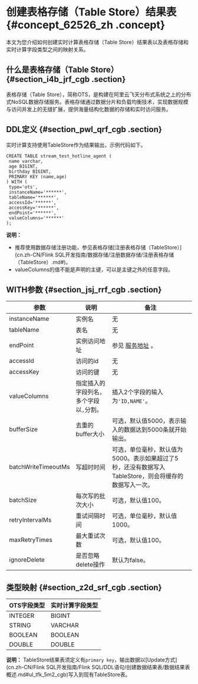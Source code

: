 # 创建表格存储（Table Store）结果表 {#concept_62526_zh .concept}

本文为您介绍如何创建实时计算表格存储（Table Store）结果表以及表格存储和实时计算字段类型之间的映射关系。

## 什么是表格存储（Table Store） {#section_i4b_jrf_cgb .section}

表格存储（Table Store），简称OTS，是构建在阿里云飞天分布式系统之上的分布式NoSQL数据存储服务。表格存储通过数据分片和负载均衡技术，实现数据规模与访问并发上的无缝扩展，提供海量结构化数据的存储和实时访问服务。

## DDL定义 {#section_pwl_qrf_cgb .section}

实时计算支持使用TableStore作为结果输出，示例代码如下。

```language-sql
CREATE TABLE stream_test_hotline_agent (
 name varchar,
 age BIGINT,
 birthday BIGINT,
 PRIMARY KEY (name,age)
) WITH (
 type='ots',
 instanceName='******',
 tableName='******',
 accessId='******',
 accessKey='******',
 endPoint='******',
 valueColumns='******'
);

```

**说明：** 

-   推荐使用数据存储注册功能，参见表格存储[注册表格存储（TableStore）](cn.zh-CN/Flink SQL开发指南/数据存储/注册数据存储/注册表格存储（TableStore）.md#)。
-   valueColumns的值不能是声明的主键，可以是主键之外的任意字段。

## WITH参数 {#section_jsj_rrf_cgb .section}

|参数|说明|备注|
|--|--|--|
|instanceName|实例名|无|
|tableName|表名|无|
|endPoint|实例访问地址|参见 [服务地址](../../../../../cn.zh-CN/产品简介/名词解释/服务地址.md#) 。|
|accessId|访问的id|无|
|accessKey|访问的键|无|
|valueColumns|指定插入的字段列名，多个字段以`,`分割。|插入2个字段的输入为`'ID,NAME'`。|
|bufferSize|去重的buffer大小|可选，默认值5000，表示输入的数据达到5000条就开始输出。|
|batchWriteTimeoutMs|写超时时间|可选，单位毫秒，默认值为5000。表示如果超过了5秒，还没有数据写入TableStore，则会将缓存的数据写入一次。|
|batchSize|每次写的批次大小|可选，默认值100。|
|retryIntervalMs|重试间隔时间|可选，单位毫秒，默认值1000。|
|maxRetryTimes|最大重试次数|可选，默认值100。|
|ignoreDelete|是否忽略delete操作|默认为false。|

## 类型映射 {#section_z2d_srf_cgb .section}

|OTS字段类型|实时计算字段类型|
|-------|--------|
|INTEGER|BIGINT|
|STRING|VARCHAR|
|BOOLEAN|BOOLEAN|
|DOUBLE|DOUBLE|

**说明：** TableStore结果表须定义有`primary key`，输出数据以[Update方式](cn.zh-CN/Flink SQL开发指南/Flink SQL/DDL语句/创建数据结果表/数据结果表概述.md#ul_tfk_5m2_cgb)写入到现有TableStore表。

